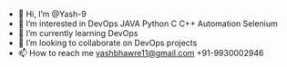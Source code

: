- 👋 Hi, I’m @Yash-9
- 👀 I’m interested in DevOps JAVA Python C C++ Automation Selenium
- 🌱 I’m currently learning DevOps
- 💞️ I’m looking to collaborate on DevOps projects
- 📫 How to reach me yashbhawre11@gmail.com +91-9930002946
<!---
Yash-9/Yash-9 is a ✨ special ✨ repository because its `README.md` (this file) appears on your GitHub profile.
You can click the Preview link to take a look at your changes.
--->
